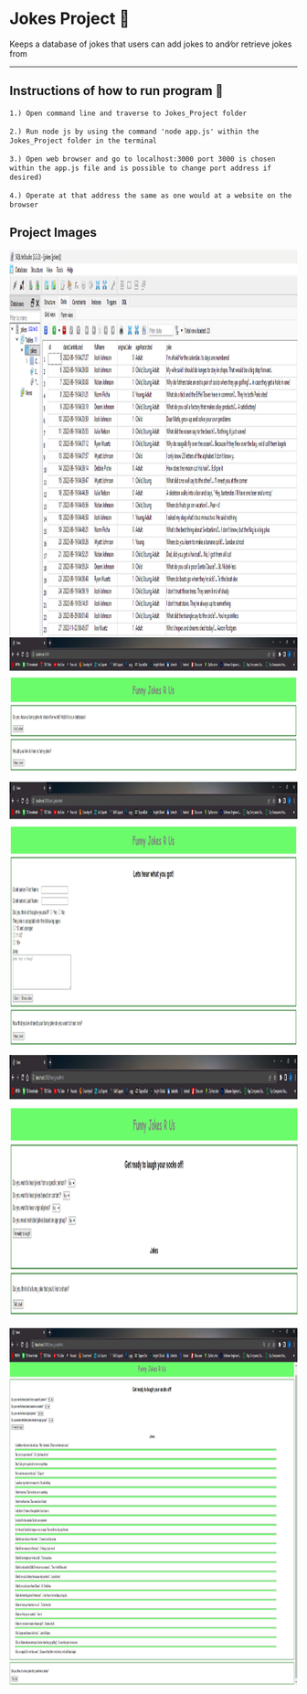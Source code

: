 # Jokes Project :clown_face:
Keeps a database of jokes that users can add jokes to and&frasl;or retrieve jokes from

---
## Instructions of how to run program :scroll:
    1.) Open command line and traverse to Jokes_Project folder

    2.) Run node js by using the command 'node app.js' within the Jokes_Project folder in the terminal

    3.) Open web browser and go to localhost:3000 port 3000 is chosen within the app.js file and is possible to change port address if desired)
    
    4.) Operate at that address the same as one would at a website on the browser
## Project Images
<img width="800" height="675" alt="Progression One" src="https://github.com/JoshMJohnson/Portfolio-Josh-Johnson/blob/main/Jokes_Project/Images/sql_table.png">

<img width="800" height="250" alt="Progression One" src="https://github.com/JoshMJohnson/Portfolio-Josh-Johnson/blob/main/Jokes_Project/Images/home_page.png">

<img width="800" height="475" alt="Progression One" src="https://github.com/JoshMJohnson/Portfolio-Josh-Johnson/blob/main/Jokes_Project/Images/tell_joke.png">

<img width="800" height="475" alt="Progression One" src="https://github.com/JoshMJohnson/Portfolio-Josh-Johnson/blob/main/Jokes_Project/Images/hear_joke.png">

<img width="800" height="625" alt="Progression One" src="https://github.com/JoshMJohnson/Portfolio-Josh-Johnson/blob/main/Jokes_Project/Images/hear_joke2.png">